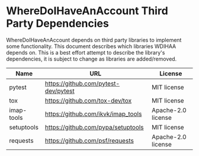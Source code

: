 # WhereDoIHaveAnAccount Third Party Dependencies

WhereDoIHaveAnAccount depends on third party libraries to implement some functionality. This document describes which libraries WDIHAA depends on. This is a best effort attempt to describe the library's dependencies, it is subject to change as libraries are added/removed.

| Name       | URL                                      | License              |
|------------|------------------------------------------|----------------------|
| pytest     | https://github.com/pytest-dev/pytest     | MIT license          |
| tox        | https://github.com/tox-dev/tox           | MIT license          |
| imap-tools | https://github.com/ikvk/imap_tools       | Apache-2.0 license   |
| setuptools | https://github.com/pypa/setuptools       | MIT license          |
| requests   | https://github.com/psf/requests          | Apache-2.0 license   |